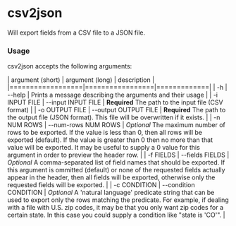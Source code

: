 csv2json
========
Will export fields from a CSV file to a JSON file.

### Usage
csv2json accepts the following arguments:

| argument (short) | argument (long) | description |
|==================|=================|=============|
| -h               | --help         | Prints a message describing the arguments and their usage |
| -i INPUT FILE    | --input INPUT FILE | **Required** The path to the input file (CSV format) |
| -o OUTPUT FILE   | --output OUTPUT FILE | **Required** The path to the output file (JSON format).  This file will be overwritten if it exists. |
| -n NUM ROWS      | --num-rows NUM ROWS | *Optional* The maximum number of rows to be exported.  If the value is less than 0, then all rows will be exported (default).  If the value is greater than 0 then no more than that value will be exported.  It may be useful to supply a 0 value for this argument in order to preview the header row. |
| -f FIELDS        | --fields FIELDS | *Optional* A comma-separated list of field names that should be exported.  If this argument is ommitted (default) or none of the requested fields actually appear in the header, then all fields will be exported, otherwise only the requested fields will be exported. |
| -c CONDITION     | --condition CONDITION | *Optional* A 'natural language' predicate string that can be used to export only the rows matching the predicate.  For example, if dealing with a file with U.S. zip codes, it may be that you only want zip codes for a certain state.  In this case you could supply a condition like "state is 'CO'". |
